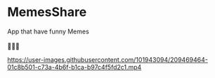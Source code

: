 # MemesShare
 App that have funny Memes
<br>
<br>
👏👏👏

https://user-images.githubusercontent.com/101943094/209469464-01c8b501-c73a-4b6f-b1ca-b97c4f5fd2c1.mp4

